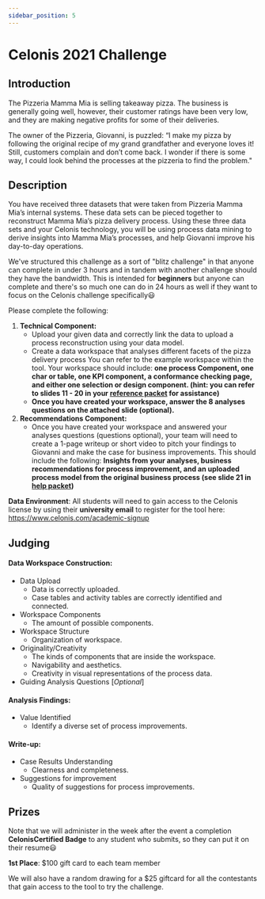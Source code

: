 ```yaml
---
sidebar_position: 5
---
```


# Celonis 2021 Challenge

## Introduction

The Pizzeria Mamma Mia is selling takeaway pizza. The business is generally going well, however, their customer ratings have been very low, and they are 
making negative profits for some of their deliveries. 

The owner of the Pizzeria, Giovanni, is puzzled: “I make my pizza by following the original recipe 
of my grand grandfather and everyone loves it! Still, customers complain and don’t come back. I wonder if there is some way, I could look behind the processes
at the pizzeria to find the problem."

## Description

You have received three datasets that were taken from Pizzeria Mamma Mia’s internal systems. These data sets can be pieced 
together to reconstruct Mamma Mia’s pizza delivery process. Using these three data sets and your Celonis technology, you will be using process data mining to 
derive insights into Mamma Mia’s processes, and help Giovanni improve his day-to-day operations.

We've structured this challenge as a sort of "blitz challenge" in that anyone can complete in under 3 hours and in tandem with another challenge should they have the bandwidth. This is intended for **beginners** but anyone can complete and there's so much one can do in 24 hours as well if they want to focus on the Celonis challenge specifically😃

Please complete the following:
1. **Technical Component:**
   * Upload your given data and correctly link the data to upload a process reconstruction using your data model.
   * Create a data workspace that analyses different facets of the pizza delivery process You can refer to the example workspace within the tool. Your workspace 
   should include: **one process Component, one char or table, one KPI component, a conformance checking page, and either one selection or design component. (hint: you can refer to slides 11 - 20 in your [reference packet](./celonis_help_packet.pdf) for assistance)**
   * **Once you have created your workspace, answer the 8 analyses questions on the attached slide (optional).**
2. **Recommendations Component:**
   * Once you have created your workspace and answered your analyses questions (questions optional), your team will need to create a 1-page writeup or short video to pitch your findings to Giovanni and make the 
   case for business improvements. This should include the following: **Insights from your analyses, business recommendations for process improvement, and an uploaded process model from the original business process (see slide 21 in [help packet](./celonis_help_packet.pdf))**

**Data Environment**: All students will need to gain access to the Celonis license by using their **university email** to register for the tool here: https://www.celonis.com/academic-signup

## Judging

#### Data Workspace Construction:
- Data Upload
   * Data is correctly uploaded.
   * Case tables and activity tables are correctly identified and connected.
- Workspace Components
   * The amount of possible components.
- Workspace Structure
   * Organization of workspace.
- Originality/Creativity
   * The kinds of components that are inside the workspace.
   * Navigability and aesthetics.
   * Creativity in visual representations of the process data.
- Guiding Analysis Questions [*Optional*]

#### Analysis Findings:
- Value Identified
   * Identify a diverse set of process improvements.

#### Write-up:
- Case Results Understanding
   * Clearness and completeness.
- Suggestions for improvement
   * Quality of suggestions for process improvements.

## Prizes
Note that we will administer in the week after the event a completion **CelonisCertified Badge** to any student who submits, so they can put it on their resume😃

**1st Place**: $100 gift card to each team member

We will also have a random drawing for a $25 giftcard for all the contestants that gain access to the tool to try the challenge.
